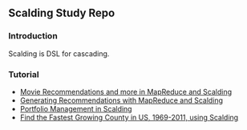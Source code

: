 ## Scalding Study Repo

### Introduction
Scalding is DSL for cascading.


### Tutorial
* [Movie Recommendations and more in MapReduce and Scalding](http://blog.echen.me/2012/02/09/movie-recommendations-and-more-via-mapreduce-and-scalding/)
* [Generating Recommendations with MapReduce and Scalding](https://blog.twitter.com/engineering/en_us/a/2012/generating-recommendations-with-mapreduce-and-scalding.html)
* [Portfolio Management in Scalding](https://www.jasq.org/just-another-scala-quant/portfolio-mgmt-in-scalding)
* [Find the Fastest Growing County in US, 1969-2011, using Scalding](https://gist.github.com/krishnanraman/4696053)
